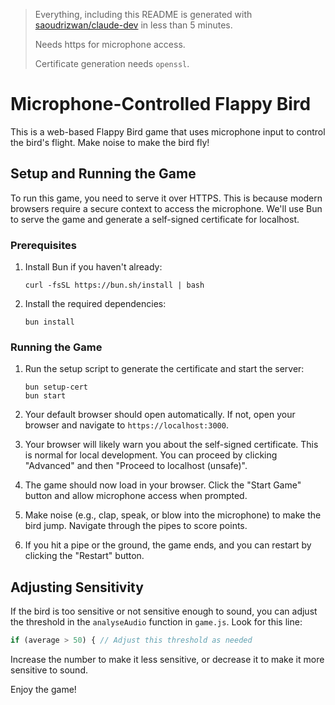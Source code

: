 > Everything, including this README is generated with [saoudrizwan/claude-dev](https://github.com/saoudrizwan/claude-dev) in less than 5 minutes.
>
> Needs https for microphone access.
>
> Certificate generation needs `openssl`.

# Microphone-Controlled Flappy Bird

This is a web-based Flappy Bird game that uses microphone input to control the bird's flight. Make noise to make the bird fly!

## Setup and Running the Game

To run this game, you need to serve it over HTTPS. This is because modern browsers require a secure context to access the microphone. We'll use Bun to serve the game and generate a self-signed certificate for localhost.

### Prerequisites

1. Install Bun if you haven't already:
   ```
   curl -fsSL https://bun.sh/install | bash
   ```

2. Install the required dependencies:
   ```
   bun install
   ```

### Running the Game

1. Run the setup script to generate the certificate and start the server:
   ```
   bun setup-cert
   bun start
   ```

2. Your default browser should open automatically. If not, open your browser and navigate to `https://localhost:3000`.

3. Your browser will likely warn you about the self-signed certificate. This is normal for local development. You can proceed by clicking "Advanced" and then "Proceed to localhost (unsafe)".

4. The game should now load in your browser. Click the "Start Game" button and allow microphone access when prompted.

5. Make noise (e.g., clap, speak, or blow into the microphone) to make the bird jump. Navigate through the pipes to score points.

6. If you hit a pipe or the ground, the game ends, and you can restart by clicking the "Restart" button.

## Adjusting Sensitivity

If the bird is too sensitive or not sensitive enough to sound, you can adjust the threshold in the `analyseAudio` function in `game.js`. Look for this line:

```javascript
if (average > 50) { // Adjust this threshold as needed
```

Increase the number to make it less sensitive, or decrease it to make it more sensitive to sound.

Enjoy the game!